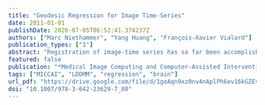 ```yaml
---
title: "Geodesic Regression for Image Time-Series"
date: 2011-01-01
publishDate: 2020-07-05T06:52:41.374237Z
authors: ["Marc Niethammer", "Yang Huang", "François-Xavier Vialard"]
publication_types: ["1"]
abstract: "Registration of image-time series has so far been accomplished (i) by concatenating registrations between image pairs, (ii) by solving a joint estimation problem resulting in piecewise geodesic paths between image pairs, (iii) by kernel based local averaging or (iv) by augmenting the joint estimation with additional temporal irregularity penalties. Here, we propose a generative model extending least squares linear regression to the space of images by using a second-order dynamic formulation for image registration. Unlike previous approaches, the formulation allows for a compact representation of an approximation to the full spatio-temporal trajectory through its initial values. The method also opens up possibilities to design image-based approximation algorithms. The resulting optimization problem is solved using an adjoint method."
featured: false
publication: "*Medical Image Computing and Computer-Assisted Intervention - MICCAI 2011 - 14th International Conference, Toronto, Canada, September 18-22, 2011, Proceedings, Part II*"
tags: ["MICCAI", "LDDMM", "regression", "brain"]
url_pdf: "https://drive.google.com/file/d/1goAqn9xz0nv4nAplPh6ev16kGZEvIAt6"
doi: "10.1007/978-3-642-23629-7_80"
---
```

